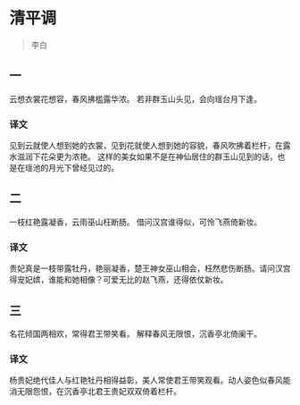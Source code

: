 # 清平调

> 李白

## 一

云想衣裳花想容，春风拂槛露华浓。
若非群玉山头见，会向瑶台月下逢。

### 译文

见到云就使人想到她的衣裳，见到花就使人想到她的容貌，春风吹拂着栏杆，在露水滋润下花朵更为浓艳。
这样的美女如果不是在神仙居住的群玉山见到的话，也是在瑶池的月光下曾经见过的。

## 二

一枝红艳露凝香，云雨巫山枉断肠。
借问汉宫谁得似，可怜飞燕倚新妆。

### 译文

贵妃真是一枝带露牡丹，艳丽凝香，楚王神女巫山相会，枉然悲伤断肠。请问汉宫得宠妃嫔，谁能和她相像？可爱无比的赵飞燕，还得依仗新妆。

## 三

名花倾国两相欢，常得君王带笑看。
解释春风无限恨，沉香亭北倚阑干。

### 译文
杨贵妃绝代佳人与红艳牡丹相得益彰，美人常使君王带笑观看。动人姿色似春风能消无限怨恨，在沉香亭北君王贵妃双双倚着栏杆。
